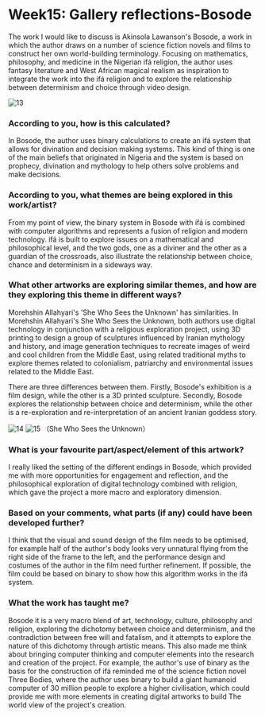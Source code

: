 
# Week15: Gallery reflections-Bosode

The work I would like to discuss is Akinsola Lawanson's Bosode, a work in which the author draws on a number of science fiction novels and films to construct her own world-building terminology. Focusing on mathematics, philosophy, and medicine in the Nigerian ifá religion, the author uses fantasy literature and West African magical realism as inspiration to integrate the work into the ifá religion and to explore the relationship between determinism and choice through video design.

![13](https://user-images.githubusercontent.com/115119995/225170930-789a7d6e-28a1-4ccd-b887-b4572c0b6655.jpg)

### According to you, how is this calculated?

In Bosode, the author uses binary calculations to create an ifá system that allows for divination and decision making systems. This kind of thing is one of the main beliefs that originated in Nigeria and the system is based on prophecy, divination and mythology to help others solve problems and make decisions.

### According to you, what themes are being explored in this work/artist?

From my point of view, the binary system in Bosode with ifá is combined with computer algorithms and represents a fusion of religion and modern technology. ifá is built to explore issues on a mathematical and philosophical level, and the two gods, one as a diviner and the other as a guardian of the crossroads, also illustrate the relationship between choice, chance and determinism in a sideways way.

### What other artworks are exploring similar themes, and how are they exploring this theme in different ways?

Morehshin Allahyari's 'She Who Sees the Unknown' has similarities. In Morehshin Allahyari's She Who Sees the Unknown, both authors use digital technology in conjunction with a religious exploration project, using 3D printing to design a group of sculptures influenced by Iranian mythology and history, and image generation techniques to recreate images of weird and cool children from the Middle East, using related traditional myths to explore themes related to colonialism, patriarchy and environmental issues related to the Middle East.

There are three differences between them. Firstly, Bosode's exhibition is a film design, while the other is a 3D printed sculpture. Secondly, Bosode explores the relationship between choice and determinism, while the other is a re-exploration and re-interpretation of an ancient Iranian goddess story.

![14](https://user-images.githubusercontent.com/115119995/225171169-326b4109-1c52-4d33-ab32-8bdf726b1491.jpg)
![15](https://user-images.githubusercontent.com/115119995/225171182-a3e4229d-0631-4b47-a0b9-8458b57b6ae9.jpg)
（She Who Sees the Unknown）


### What is your favourite part/aspect/element of this artwork?

I really liked the setting of the different endings in Bosode, which provided me with more opportunities for engagement and reflection, and the philosophical exploration of digital technology combined with religion, which gave the project a more macro and exploratory dimension.

### Based on your comments, what parts (if any) could have been developed further?

I think that the visual and sound design of the film needs to be optimised, for example half of the author's body looks very unnatural flying from the right side of the frame to the left, and the performance design and costumes of the author in the film need further refinement. If possible, the film could be based on binary to show how this algorithm works in the ifá system.

### What the work has taught me?

Bosode it is a very macro blend of art, technology, culture, philosophy and religion, exploring the dichotomy between choice and determinism, and the contradiction between free will and fatalism, and it attempts to explore the nature of this dichotomy through artistic means. This also made me think about bringing computer thinking and computer elements into the research and creation of the project. For example, the author's use of binary as the basis for the construction of ifá reminded me of the science fiction novel Three Bodies, where the author uses binary to build a giant humanoid computer of 30 million people to explore a higher civilisation, which could provide me with more elements in creating digital artworks to build The world view of the project's creation.
